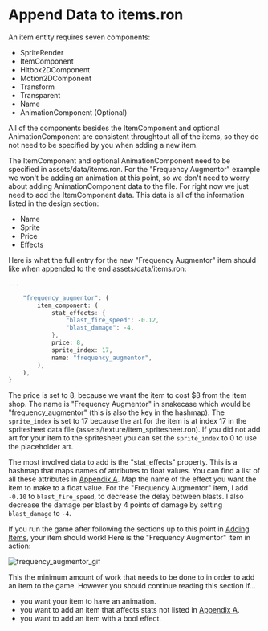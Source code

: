# Append Data to items.ron

An item entity requires seven components:

- SpriteRender
- ItemComponent
- Hitbox2DComponent
- Motion2DComponent
- Transform
- Transparent
- Name
- AnimationComponent (Optional)

All of the components besides the ItemComponent and optional AnimationComponent
are consistent throughtout all of the items, so they do not need to be specified
by you when adding a new item.

The ItemComponent and optional AnimationComponent need to be specified in
assets/data/items.ron. For the "Frequency Augmentor" example we won't be adding
an animation at this point, so we don't need to worry about adding
AnimationComponent data to the file. For right now we just need to add the
ItemComponent data. This data is all of the information listed in the design section:

- Name
- Sprite
- Price
- Effects

Here is what the full entry for the new "Frequency Augmentor" item should like
when appended to the end assets/data/items.ron:

```rust
...

    "frequency_augmentor": (
        item_component: (
            stat_effects: {
                "blast_fire_speed": -0.12,
                "blast_damage": -4,
            },
            price: 8,
            sprite_index: 17,
            name: "frequency_augmentor",
        ),
    ),
}
```

The price is set to 8, because we want the item to cost $8 from the item shop.
The name is "Frequency Augmentor" in snakecase which would be "frequency_augmentor"
(this is also the key in the hashmap). The `sprite_index` is set to 17 because
the art for the item is at index 17 in the spritesheet data file
(assets/texture/item_spritesheet.ron).
If you did not add art for your item to the spritesheet you can set the
`sprite_index` to 0 to use the placeholder art.

The most involved data to add is the "stat_effects" property. This is a hashmap
that maps names of attributes to float values. You can find a list of all these
attributes in [Appendix A](./stat_effects.md). Map the name of the effect you
want the item to make to a float value. For the "Frequency Augmentor" item,
I add  `-0.10` to `blast_fire_speed`, to decrease the delay between blasts. I
also decrease the damage per blast by 4 points of damage by setting
`blast_damage` to `-4`.

If you run the game after following the sections up to this point in [Adding Items](./add_item.md),
your item should work! Here is the "Frequency Augmentor" item in action:

![frequency_augmentor_gif](./assets/frequency_augmentor.gif)

This the minimum amount of work that needs to be done to in order to add an item
to the game. However you should continue reading this section if...

- you want your item to have an animation.
- you want to add an item that affects stats not listed in [Appendix A](./item_effects.md).
- you want to add an item with a bool effect.
